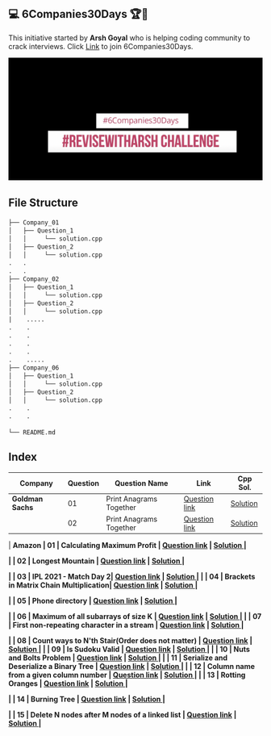 ## 💻 6Companies30Days 🏆🏅

This initiative started by <b>Arsh Goyal</b> who is helping coding community to crack interviews.
Click [Link](https://www.linkedin.com/posts/arshgoyal_revisewitharsh-6companies30days-internship-ugcPost-6883099400747397120-rDHu) to join 6Companies30Days.

<img src="https://github.com/devraj2018/6Companies30Days/blob/main/Screenshot%202021-12-31%20at%2011.39.47%20AM.png">

## File Structure

```
├── Company_01
│   ├── Question_1
│   │     └── solution.cpp
│   ├── Question_2
│   │     └── solution.cpp
.   .
.   .
├── Company_02
│   ├── Question_1
│   │     └── solution.cpp
│   ├── Question_2
│   │     └── solution.cpp
|    .....
.    .
.    .
.    .
.    .
.    .....
├── Company_06
│   ├── Question_1
│   │     └── solution.cpp
│   ├── Question_2
│   │     └── solution.cpp
.    .
.    .

└── README.md
```

## Index

| Company             | Question | Question Name           | Link                                                                                     | Cpp Sol.                                                                                                                               |
| ------------------- | -------- | ----------------------- | ---------------------------------------------------------------------------------------- | -------------------------------------------------------------------------------------------------------------------------------------- |
| <b>Goldman Sachs<b> | 01       | Print Anagrams Together | [Question link](https://practice.geeksforgeeks.org/problems/print-anagrams-together/1/#) | [Solution ](<https://github.com/devraj2018/6Companies30Days/blob/main/Company_1(Goldman_Sachs)/Group_of_Strings_that_are_Anagram.cpp>) |
|                     | 02       | Print Anagrams Together | [Question link](https://leetcode.com/problems/ugly-number-ii/)                           | [Solution ](<https://github.com/devraj2018/6Companies30Days/blob/main/Company_1(Goldman_Sachs)/Group_of_Strings_that_are_Anagram.cpp>) |

| <b>Amazon<b> | 01 | Calculating Maximum Profit | [Question link](https://practice.geeksforgeeks.org/problems/maximum-profit4657/1) | [Solution ](https://practice.geeksforgeeks.org/problems/maximum-profit4657/1) |

| | 02 | Longest Mountain | [Question link](https://leetcode.com/problems/longest-mountain-in-array/) | [Solution ](----) |

| | 03 | IPL 2021 - Match Day 2| [Question link](https://practice.geeksforgeeks.org/problems/deee0e8cf9910e7219f663c18d6d640ea0b87f87/1/) | [Solution ](----) |
| | 04 | Brackets in Matrix Chain Multiplication| [Question link](https://practice.geeksforgeeks.org/problems/brackets-in-matrix-chain-multiplication1024/1/) | [Solution ](----) |

| | 05 | Phone directory
| [Question link](https://practice.geeksforgeeks.org/problems/phone-directory4628/1/) | [Solution ](----) |

| | 06 | Maximum of all subarrays of size K
| [Question link](https://practice.geeksforgeeks.org/problems/maximum-of-all-subarrays-of-size-k3101/1) | [Solution ](----) |
| | 07 | First non-repeating character in a stream
| [Question link](https://practice.geeksforgeeks.org/problems/first-non-repeating-character-in-a-stream1216/1) | [Solution ](----) |

| | 08 | Count ways to N'th Stair(Order does not matter)
| [Question link](https://practice.geeksforgeeks.org/problems/count-ways-to-nth-stairorder-does-not-matter1322/1/) | [Solution ](----) |
| | 09 | Is Sudoku Valid
| [Question link](https://practice.geeksforgeeks.org/problems/is-sudoku-valid4820/1/) | [Solution ](----) |
| | 10 | Nuts and Bolts Problem
| [Question link](https://practice.geeksforgeeks.org/problems/nuts-and-bolts-problem0431/1) | [Solution ](----) |
| | 11 | Serialize and Deserialize a Binary Tree
| [Question link](https://practice.geeksforgeeks.org/problems/serialize-and-deserialize-a-binary-tree/1) | [Solution ](----) |
| | 12 | Column name from a given column number
| [Question link](https://practice.geeksforgeeks.org/problems/column-name-from-a-given-column-number4244/1/) | [Solution ](----) |
| | 13 | Rotting Oranges
| [Question link](https://leetcode.com/problems/rotting-oranges/) | [Solution ](----) |

| | 14 | Burning Tree
| [Question link](https://practice.geeksforgeeks.org/problems/burning-tree/1/) | [Solution ](----) |

| | 15 | Delete N nodes after M nodes of a linked list
| [Question link](https://practice.geeksforgeeks.org/problems/delete-n-nodes-after-m-nodes-of-a-linked-list/1/) | [Solution ](----) |
